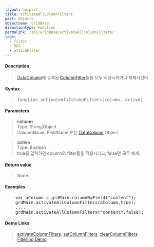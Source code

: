 ```yaml
---
layout: apipost
title: activateAllColumnFilters
part: Objects
objectname: GridBase
directiontype: Function
permalink: /api/GridBase/activateAllColumnFilters/
tags:
  - filter
  - 필터
  - activeFilter
---
```



#### Description

> [DataColumn](/api/types/DataColumn)에 등록된 [ColumnFilter](/api/types/ColumnFilter)들을 모두 적용시키거나 해제시킨다.  

#### Syntax

> <pre class="prettyprint">
> function activateAllColumnFilters(column, active)
> </pre>

#### Parameters

> **column**  
> Type: String\|Object  
> ColumnName, FieldName 또는 [DataColumn](/api/types/DataColumn) Object

> **active**  
> Type: Boolean  
> true를 입력하면 column의 filter들을 적용시키고, false면 모두 해제.  

#### Return value  

> None.

#### Examples 

<pre class="prettyprint">
    var aColumn = grdMain.columnByField("content");
    grdMain.activateAllColumnFilters(aColumn,true);
    ....
    grdMain.activateAllColumnFilters("content",false);
</pre>

#### Demo Links
> [activateColumnFilters](/api/GridBase/activateColumnFilters), [setColumnFilters](/api/GridBase/setColumnFilters), [clearColumnFilters](/api/GridBase/setColumnFilters)  
> [Filtering Demo](http://demo.realgrid.com/Demo/ColumnFiltering)